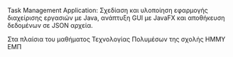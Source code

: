 Task Management Application: Σχεδίαση και υλοποίηση εφαρμογής διαχείρισης εργασιών με Java, ανάπτυξη GUI με JavaFX και αποθήκευση δεδομένων σε JSON αρχεία. 

Στα πλαίσια του μαθήματος Τεχνολογίας Πολυμέσων της σχολής ΗΜΜΥ ΕΜΠ
